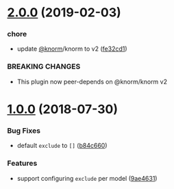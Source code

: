 # [2.0.0](https://github.com/knorm/to-json/compare/v1.0.0...v2.0.0) (2019-02-03)


### chore

* update [@knorm](https://github.com/knorm)/knorm to v2 ([fe32cd1](https://github.com/knorm/to-json/commit/fe32cd1))


### BREAKING CHANGES

* This plugin now peer-depends on @knorm/knorm v2

<a name="1.0.0"></a>
# [1.0.0](https://github.com/knorm/to-json/compare/9ae4631...v1.0.0) (2018-07-30)


### Bug Fixes

* default `exclude` to  `[]` ([b84c660](https://github.com/knorm/to-json/commit/b84c660))


### Features

* support configuring `exclude` per model ([9ae4631](https://github.com/knorm/to-json/commit/9ae4631))
